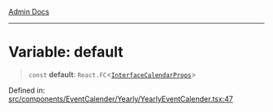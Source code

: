 [Admin Docs](/)

***

# Variable: default

> `const` **default**: `React.FC`\<[`InterfaceCalendarProps`](../../../../../types/Event/interface/type-aliases/InterfaceCalendarProps.md)\>

Defined in: [src/components/EventCalender/Yearly/YearlyEventCalender.tsx:47](https://github.com/PalisadoesFoundation/talawa-admin/blob/main/src/components/EventCalender/Yearly/YearlyEventCalender.tsx#L47)
